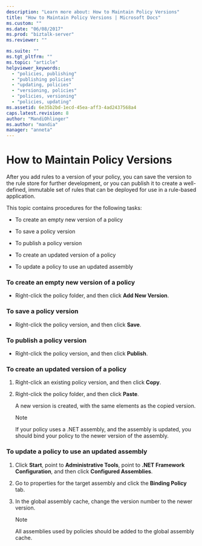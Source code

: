 ```yaml
---
description: "Learn more about: How to Maintain Policy Versions"
title: "How to Maintain Policy Versions | Microsoft Docs"
ms.custom: ""
ms.date: "06/08/2017"
ms.prod: "biztalk-server"
ms.reviewer: ""

ms.suite: ""
ms.tgt_pltfrm: ""
ms.topic: "article"
helpviewer_keywords: 
  - "policies, publishing"
  - "publishing policies"
  - "updating, policies"
  - "versioning, policies"
  - "policies, versioning"
  - "policies, updating"
ms.assetid: 6e35b2bd-1ecd-45ea-aff3-4ad2437568a4
caps.latest.revision: 8
author: "MandiOhlinger"
ms.author: "mandia"
manager: "anneta"
---
```

# How to Maintain Policy Versions
After you add rules to a version of your policy, you can save the version to the rule store for further development, or you can publish it to create a well-defined, immutable set of rules that can be deployed for use in a rule-based application.  
  
 This topic contains procedures for the following tasks:  
  
-   To create an empty new version of a policy  
  
-   To save a policy version  
  
-   To publish a policy version  
  
-   To create an updated version of a policy  
  
-   To update a policy to use an updated assembly  
  
### To create an empty new version of a policy  
  
-   Right-click the policy folder, and then click **Add New Version**.  
  
### To save a policy version  
  
-   Right-click the policy version, and then click **Save**.  
  
### To publish a policy version  
  
-   Right-click the policy version, and then click **Publish**.  
  
### To create an updated version of a policy  
  
1.  Right-click an existing policy version, and then click **Copy**.  
  
2.  Right-click the policy folder, and then click **Paste**.  
  
     A new version is created, with the same elements as the copied version.  
  
    > [!NOTE]
    >  If your policy uses a .NET assembly, and the assembly is updated, you should bind your policy to the newer version of the assembly.  
  
### To update a policy to use an updated assembly  
  
1.  Click **Start**, point to **Administrative Tools**, point to **.NET Framework Configuration**, and then click **Configured Assemblies**.  
  
2.  Go to properties for the target assembly and click the **Binding Policy** tab.  
  
3.  In the global assembly cache, change the version number to the newer version.  
  
    > [!NOTE]
    >  All assemblies used by policies should be added to the global assembly cache.
